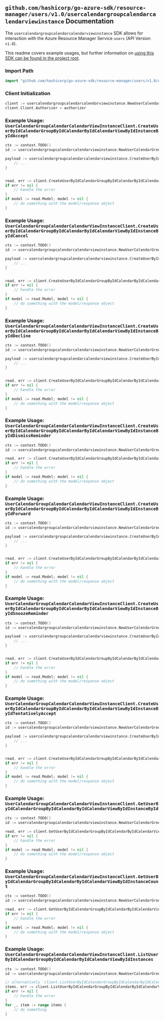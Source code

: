 
## `github.com/hashicorp/go-azure-sdk/resource-manager/users/v1.0/usercalendargroupcalendarcalendarviewinstance` Documentation

The `usercalendargroupcalendarcalendarviewinstance` SDK allows for interaction with the Azure Resource Manager Service `users` (API Version `v1.0`).

This readme covers example usages, but further information on [using this SDK can be found in the project root](https://github.com/hashicorp/go-azure-sdk/tree/main/docs).

### Import Path

```go
import "github.com/hashicorp/go-azure-sdk/resource-manager/users/v1.0/usercalendargroupcalendarcalendarviewinstance"
```


### Client Initialization

```go
client := usercalendargroupcalendarcalendarviewinstance.NewUserCalendarGroupCalendarCalendarViewInstanceClientWithBaseURI("https://management.azure.com")
client.Client.Authorizer = authorizer
```


### Example Usage: `UserCalendarGroupCalendarCalendarViewInstanceClient.CreateUserByIdCalendarGroupByIdCalendarByIdCalendarViewByIdInstanceByIdAccept`

```go
ctx := context.TODO()
id := usercalendargroupcalendarcalendarviewinstance.NewUserCalendarGroupCalendarCalendarViewInstanceID("userIdValue", "calendarGroupIdValue", "calendarIdValue", "eventIdValue", "eventId1Value")

payload := usercalendargroupcalendarcalendarviewinstance.CreateUserByIdCalendarGroupByIdCalendarByIdCalendarViewByIdInstanceByIdAcceptRequest{
	// ...
}


read, err := client.CreateUserByIdCalendarGroupByIdCalendarByIdCalendarViewByIdInstanceByIdAccept(ctx, id, payload)
if err != nil {
	// handle the error
}
if model := read.Model; model != nil {
	// do something with the model/response object
}
```


### Example Usage: `UserCalendarGroupCalendarCalendarViewInstanceClient.CreateUserByIdCalendarGroupByIdCalendarByIdCalendarViewByIdInstanceByIdCancel`

```go
ctx := context.TODO()
id := usercalendargroupcalendarcalendarviewinstance.NewUserCalendarGroupCalendarCalendarViewInstanceID("userIdValue", "calendarGroupIdValue", "calendarIdValue", "eventIdValue", "eventId1Value")

payload := usercalendargroupcalendarcalendarviewinstance.CreateUserByIdCalendarGroupByIdCalendarByIdCalendarViewByIdInstanceByIdCancelRequest{
	// ...
}


read, err := client.CreateUserByIdCalendarGroupByIdCalendarByIdCalendarViewByIdInstanceByIdCancel(ctx, id, payload)
if err != nil {
	// handle the error
}
if model := read.Model; model != nil {
	// do something with the model/response object
}
```


### Example Usage: `UserCalendarGroupCalendarCalendarViewInstanceClient.CreateUserByIdCalendarGroupByIdCalendarByIdCalendarViewByIdInstanceByIdDecline`

```go
ctx := context.TODO()
id := usercalendargroupcalendarcalendarviewinstance.NewUserCalendarGroupCalendarCalendarViewInstanceID("userIdValue", "calendarGroupIdValue", "calendarIdValue", "eventIdValue", "eventId1Value")

payload := usercalendargroupcalendarcalendarviewinstance.CreateUserByIdCalendarGroupByIdCalendarByIdCalendarViewByIdInstanceByIdDeclineRequest{
	// ...
}


read, err := client.CreateUserByIdCalendarGroupByIdCalendarByIdCalendarViewByIdInstanceByIdDecline(ctx, id, payload)
if err != nil {
	// handle the error
}
if model := read.Model; model != nil {
	// do something with the model/response object
}
```


### Example Usage: `UserCalendarGroupCalendarCalendarViewInstanceClient.CreateUserByIdCalendarGroupByIdCalendarByIdCalendarViewByIdInstanceByIdDismissReminder`

```go
ctx := context.TODO()
id := usercalendargroupcalendarcalendarviewinstance.NewUserCalendarGroupCalendarCalendarViewInstanceID("userIdValue", "calendarGroupIdValue", "calendarIdValue", "eventIdValue", "eventId1Value")

read, err := client.CreateUserByIdCalendarGroupByIdCalendarByIdCalendarViewByIdInstanceByIdDismissReminder(ctx, id)
if err != nil {
	// handle the error
}
if model := read.Model; model != nil {
	// do something with the model/response object
}
```


### Example Usage: `UserCalendarGroupCalendarCalendarViewInstanceClient.CreateUserByIdCalendarGroupByIdCalendarByIdCalendarViewByIdInstanceByIdForward`

```go
ctx := context.TODO()
id := usercalendargroupcalendarcalendarviewinstance.NewUserCalendarGroupCalendarCalendarViewInstanceID("userIdValue", "calendarGroupIdValue", "calendarIdValue", "eventIdValue", "eventId1Value")

payload := usercalendargroupcalendarcalendarviewinstance.CreateUserByIdCalendarGroupByIdCalendarByIdCalendarViewByIdInstanceByIdForwardRequest{
	// ...
}


read, err := client.CreateUserByIdCalendarGroupByIdCalendarByIdCalendarViewByIdInstanceByIdForward(ctx, id, payload)
if err != nil {
	// handle the error
}
if model := read.Model; model != nil {
	// do something with the model/response object
}
```


### Example Usage: `UserCalendarGroupCalendarCalendarViewInstanceClient.CreateUserByIdCalendarGroupByIdCalendarByIdCalendarViewByIdInstanceByIdSnoozeReminder`

```go
ctx := context.TODO()
id := usercalendargroupcalendarcalendarviewinstance.NewUserCalendarGroupCalendarCalendarViewInstanceID("userIdValue", "calendarGroupIdValue", "calendarIdValue", "eventIdValue", "eventId1Value")

payload := usercalendargroupcalendarcalendarviewinstance.CreateUserByIdCalendarGroupByIdCalendarByIdCalendarViewByIdInstanceByIdSnoozeReminderRequest{
	// ...
}


read, err := client.CreateUserByIdCalendarGroupByIdCalendarByIdCalendarViewByIdInstanceByIdSnoozeReminder(ctx, id, payload)
if err != nil {
	// handle the error
}
if model := read.Model; model != nil {
	// do something with the model/response object
}
```


### Example Usage: `UserCalendarGroupCalendarCalendarViewInstanceClient.CreateUserByIdCalendarGroupByIdCalendarByIdCalendarViewByIdInstanceByIdTentativelyAccept`

```go
ctx := context.TODO()
id := usercalendargroupcalendarcalendarviewinstance.NewUserCalendarGroupCalendarCalendarViewInstanceID("userIdValue", "calendarGroupIdValue", "calendarIdValue", "eventIdValue", "eventId1Value")

payload := usercalendargroupcalendarcalendarviewinstance.CreateUserByIdCalendarGroupByIdCalendarByIdCalendarViewByIdInstanceByIdTentativelyAcceptRequest{
	// ...
}


read, err := client.CreateUserByIdCalendarGroupByIdCalendarByIdCalendarViewByIdInstanceByIdTentativelyAccept(ctx, id, payload)
if err != nil {
	// handle the error
}
if model := read.Model; model != nil {
	// do something with the model/response object
}
```


### Example Usage: `UserCalendarGroupCalendarCalendarViewInstanceClient.GetUserByIdCalendarGroupByIdCalendarByIdCalendarViewByIdInstanceById`

```go
ctx := context.TODO()
id := usercalendargroupcalendarcalendarviewinstance.NewUserCalendarGroupCalendarCalendarViewInstanceID("userIdValue", "calendarGroupIdValue", "calendarIdValue", "eventIdValue", "eventId1Value")

read, err := client.GetUserByIdCalendarGroupByIdCalendarByIdCalendarViewByIdInstanceById(ctx, id)
if err != nil {
	// handle the error
}
if model := read.Model; model != nil {
	// do something with the model/response object
}
```


### Example Usage: `UserCalendarGroupCalendarCalendarViewInstanceClient.GetUserByIdCalendarGroupByIdCalendarByIdCalendarViewByIdInstanceCount`

```go
ctx := context.TODO()
id := usercalendargroupcalendarcalendarviewinstance.NewUserCalendarGroupCalendarCalendarViewID("userIdValue", "calendarGroupIdValue", "calendarIdValue", "eventIdValue")

read, err := client.GetUserByIdCalendarGroupByIdCalendarByIdCalendarViewByIdInstanceCount(ctx, id)
if err != nil {
	// handle the error
}
if model := read.Model; model != nil {
	// do something with the model/response object
}
```


### Example Usage: `UserCalendarGroupCalendarCalendarViewInstanceClient.ListUserByIdCalendarGroupByIdCalendarByIdCalendarViewByIdInstances`

```go
ctx := context.TODO()
id := usercalendargroupcalendarcalendarviewinstance.NewUserCalendarGroupCalendarCalendarViewID("userIdValue", "calendarGroupIdValue", "calendarIdValue", "eventIdValue")

// alternatively `client.ListUserByIdCalendarGroupByIdCalendarByIdCalendarViewByIdInstances(ctx, id)` can be used to do batched pagination
items, err := client.ListUserByIdCalendarGroupByIdCalendarByIdCalendarViewByIdInstancesComplete(ctx, id)
if err != nil {
	// handle the error
}
for _, item := range items {
	// do something
}
```
